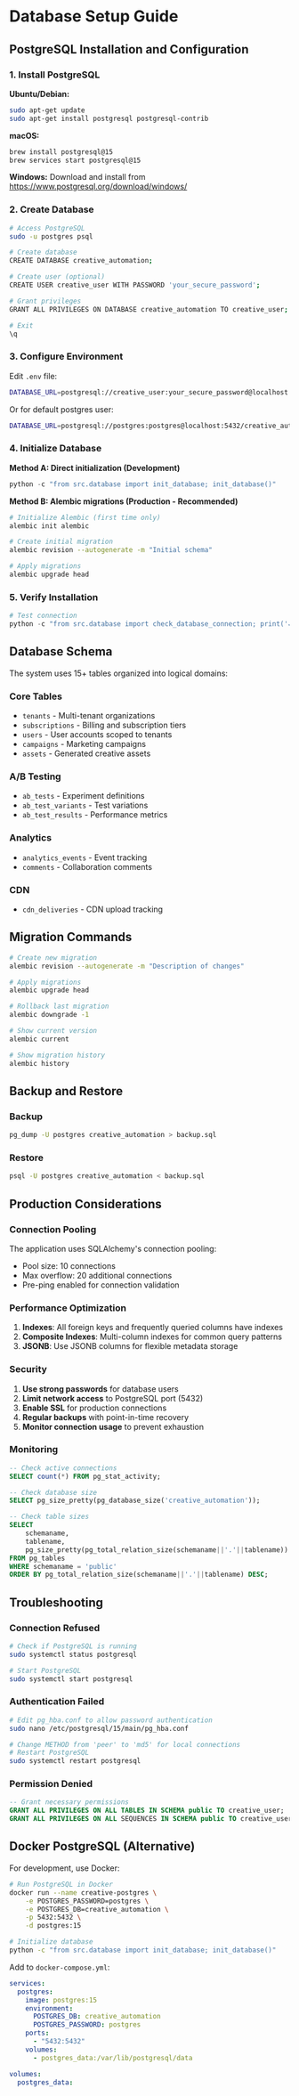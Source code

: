 # Database Setup Guide

## PostgreSQL Installation and Configuration

### 1. Install PostgreSQL

**Ubuntu/Debian:**
```bash
sudo apt-get update
sudo apt-get install postgresql postgresql-contrib
```

**macOS:**
```bash
brew install postgresql@15
brew services start postgresql@15
```

**Windows:**
Download and install from https://www.postgresql.org/download/windows/

### 2. Create Database

```bash
# Access PostgreSQL
sudo -u postgres psql

# Create database
CREATE DATABASE creative_automation;

# Create user (optional)
CREATE USER creative_user WITH PASSWORD 'your_secure_password';

# Grant privileges
GRANT ALL PRIVILEGES ON DATABASE creative_automation TO creative_user;

# Exit
\q
```

### 3. Configure Environment

Edit `.env` file:
```bash
DATABASE_URL=postgresql://creative_user:your_secure_password@localhost:5432/creative_automation
```

Or for default postgres user:
```bash
DATABASE_URL=postgresql://postgres:postgres@localhost:5432/creative_automation
```

### 4. Initialize Database

**Method A: Direct initialization (Development)**
```python
python -c "from src.database import init_database; init_database()"
```

**Method B: Alembic migrations (Production - Recommended)**
```bash
# Initialize Alembic (first time only)
alembic init alembic

# Create initial migration
alembic revision --autogenerate -m "Initial schema"

# Apply migrations
alembic upgrade head
```

### 5. Verify Installation

```python
# Test connection
python -c "from src.database import check_database_connection; print('✓ Connected' if check_database_connection() else '✗ Failed')"
```

## Database Schema

The system uses 15+ tables organized into logical domains:

### Core Tables
- `tenants` - Multi-tenant organizations
- `subscriptions` - Billing and subscription tiers
- `users` - User accounts scoped to tenants
- `campaigns` - Marketing campaigns
- `assets` - Generated creative assets

### A/B Testing
- `ab_tests` - Experiment definitions
- `ab_test_variants` - Test variations
- `ab_test_results` - Performance metrics

### Analytics
- `analytics_events` - Event tracking
- `comments` - Collaboration comments

### CDN
- `cdn_deliveries` - CDN upload tracking

## Migration Commands

```bash
# Create new migration
alembic revision --autogenerate -m "Description of changes"

# Apply migrations
alembic upgrade head

# Rollback last migration
alembic downgrade -1

# Show current version
alembic current

# Show migration history
alembic history
```

## Backup and Restore

### Backup
```bash
pg_dump -U postgres creative_automation > backup.sql
```

### Restore
```bash
psql -U postgres creative_automation < backup.sql
```

## Production Considerations

### Connection Pooling
The application uses SQLAlchemy's connection pooling:
- Pool size: 10 connections
- Max overflow: 20 additional connections
- Pre-ping enabled for connection validation

### Performance Optimization
1. **Indexes**: All foreign keys and frequently queried columns have indexes
2. **Composite Indexes**: Multi-column indexes for common query patterns
3. **JSONB**: Use JSONB columns for flexible metadata storage

### Security
1. **Use strong passwords** for database users
2. **Limit network access** to PostgreSQL port (5432)
3. **Enable SSL** for production connections
4. **Regular backups** with point-in-time recovery
5. **Monitor connection usage** to prevent exhaustion

### Monitoring
```sql
-- Check active connections
SELECT count(*) FROM pg_stat_activity;

-- Check database size
SELECT pg_size_pretty(pg_database_size('creative_automation'));

-- Check table sizes
SELECT 
    schemaname,
    tablename,
    pg_size_pretty(pg_total_relation_size(schemaname||'.'||tablename)) AS size
FROM pg_tables
WHERE schemaname = 'public'
ORDER BY pg_total_relation_size(schemaname||'.'||tablename) DESC;
```

## Troubleshooting

### Connection Refused
```bash
# Check if PostgreSQL is running
sudo systemctl status postgresql

# Start PostgreSQL
sudo systemctl start postgresql
```

### Authentication Failed
```bash
# Edit pg_hba.conf to allow password authentication
sudo nano /etc/postgresql/15/main/pg_hba.conf

# Change METHOD from 'peer' to 'md5' for local connections
# Restart PostgreSQL
sudo systemctl restart postgresql
```

### Permission Denied
```sql
-- Grant necessary permissions
GRANT ALL PRIVILEGES ON ALL TABLES IN SCHEMA public TO creative_user;
GRANT ALL PRIVILEGES ON ALL SEQUENCES IN SCHEMA public TO creative_user;
```

## Docker PostgreSQL (Alternative)

For development, use Docker:

```bash
# Run PostgreSQL in Docker
docker run --name creative-postgres \
    -e POSTGRES_PASSWORD=postgres \
    -e POSTGRES_DB=creative_automation \
    -p 5432:5432 \
    -d postgres:15

# Initialize database
python -c "from src.database import init_database; init_database()"
```

Add to `docker-compose.yml`:
```yaml
services:
  postgres:
    image: postgres:15
    environment:
      POSTGRES_DB: creative_automation
      POSTGRES_PASSWORD: postgres
    ports:
      - "5432:5432"
    volumes:
      - postgres_data:/var/lib/postgresql/data

volumes:
  postgres_data:
```


